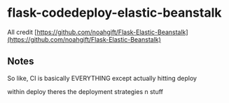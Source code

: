 # flask-codedeploy-elastic-beanstalk

All credit [https://github.com/noahgift/Flask-Elastic-Beanstalk](https://github.com/noahgift/Flask-Elastic-Beanstalk)

## Notes

So like, CI is basically EVERYTHING except actually hitting deploy

within deploy theres the deployment strategies n stuff
